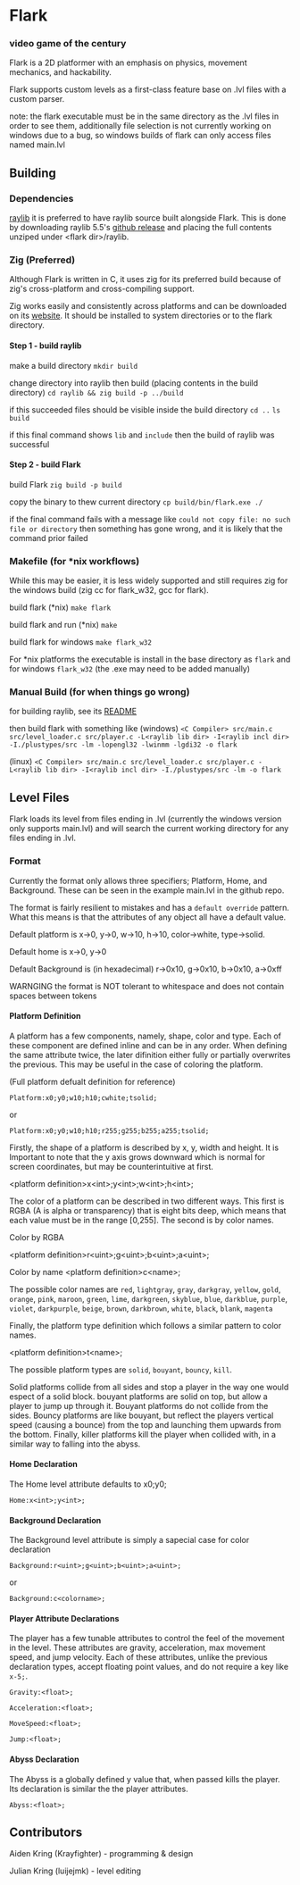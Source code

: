 
# Flark

### video game of the century

Flark is a 2D platformer with an emphasis on physics,
movement mechanics, and hackability.

Flark supports custom levels as a first-class feature
base on .lvl files with a custom parser.

note: the flark executable must be in the same directory
as the .lvl files in order to see them, additionally
file selection is not currently working on windows due
to a bug, so windows builds of flark can only access files
named main.lvl

## Building

### Dependencies

[raylib](https://www.raylib.com/)
it is preferred to have raylib source built alongside
Flark. This is done by downloading raylib 5.5's [github release](https://github.com/raysan5/raylib/archive/refs/tags/5.5.zip)
and placing the full contents unziped under \<flark dir\>/raylib.


### Zig (Preferred)

Although Flark is written in C, it uses zig for its preferred
build because of zig's cross-platform and cross-compiling support.

Zig works easily and consistently across platforms and can be downloaded 
on its [website](https://ziglang.org/download/). It should be installed to
system directories or to the flark directory.

#### Step 1 - build raylib

make a build directory
```mkdir build```

change directory into raylib then build (placing contents in the build directory)
```cd raylib && zig build -p ../build```

if this succeeded files should be visible inside the build directory
```cd ..```
```ls build```

if this final command shows ```lib``` and ```include``` then the build of raylib was successful

#### Step 2 - build Flark

build Flark
```zig build -p build```

copy the binary to thew current directory
```cp build/bin/flark.exe ./```

if the final command fails with a message like ```could not copy file: no such file or directory```
then something has gone wrong, and it is likely that the command prior failed

### Makefile (for *nix workflows)

While this may be easier, it is less widely supported and
still requires zig for the windows build (zig cc for flark_w32, gcc for flark).

build flark (*nix)
```make flark```

build flark and run (*nix)
```make```

build flark for windows
```make flark_w32```

For *nix platforms the executable is install in the base directory
as ```flark``` and for windows ```flark_w32``` (the .exe may need to be added manually)


### Manual Build (for when things go wrong)

for building raylib, see its [README](https://github.com/raysan5/raylib)

then build flark with something like (windows)
```<C Compiler> src/main.c src/level_loader.c src/player.c -L<raylib lib dir> -I<raylib incl dir> -I./plustypes/src -lm -lopengl32 -lwinmm -lgdi32 -o flark```

(linux)
```<C Compiler> src/main.c src/level_loader.c src/player.c -L<raylib lib dir> -I<raylib incl dir> -I./plustypes/src -lm -o flark```

## Level Files

Flark loads its level from files ending in .lvl (currently the windows version only supports main.lvl)
and will search the current working directory for any files ending
in .lvl.


### Format

Currently the format only allows three specifiers; Platform, Home, and Background.
These can be seen in the example main.lvl in the github repo.

The format is fairly resilient to mistakes and has a `default override` pattern.
What this means is that the attributes of any object all have a default value.

Default platform is x->0, y->0, w->10, h->10, color->white, type->solid.

Default home is x->0, y->0

Default Background is (in hexadecimal) r->0x10, g->0x10, b->0x10, a->0xff

WARNGING the format is NOT tolerant to whitespace and does not contain spaces between tokens


#### Platform Definition

A platform has a few components, namely, shape, color and type. Each
of these component are defined inline and can be in any order. When
defining the same attribute twice, the later difinition either fully
or partially overwrites the previous. This may be useful in the case
of coloring the platform.

(Full platform defualt definition for reference)

```Platform:x0;y0;w10;h10;cwhite;tsolid;```

or

```Platform:x0;y0;w10;h10;r255;g255;b255;a255;tsolid;```


Firstly, the shape of a platform is described by x, y, width and height. It is
Important to note that the y axis grows downward which is normal for screen
coordinates, but may be counterintuitive at first.

\<platform definition\>x\<int\>;y\<int\>;w\<int\>;h\<int\>;

The color of a platform can be described in two different ways. This first
is RGBA (A is alpha or transparency) that is eight bits deep, which means
that each value must be in the range [0,255]. The second is by color names.

Color by RGBA

\<platform definition\>r\<uint\>;g\<uint\>;b\<uint\>;a\<uint\>;

Color by name
\<platform definition\>c\<name\>;

The possible color names are
`red`, `lightgray`, `gray`, `darkgray`, `yellow`, `gold`,
`orange`, `pink`, `maroon`, `green`, `lime`, `darkgreen`,
`skyblue`, `blue`, `darkblue`, `purple`, `violet`, `darkpurple`,
`beige`, `brown`, `darkbrown`, `white`, `black`, `blank`, `magenta`

Finally, the platform type definition which follows a similar pattern
to color names.

\<platform definition\>t\<name\>;

The possible platform types are `solid`, `bouyant`, `bouncy`, `kill`.

Solid platforms collide from all sides and stop a player in the way
one would espect of a solid block. bouyant platforms are solid on top,
but allow a player to jump up through it. Bouyant platforms do not collide
from the sides. Bouncy platforms are like bouyant, but reflect the players
vertical speed (causing a bounce) from the top and launching them upwards
from the bottom. Finally, killer platforms kill the player when collided with,
in a similar way to falling into the abyss.

#### Home Declaration

The Home level attribute defaults to x0;y0;

```Home:x<int>;y<int>;```

#### Background Declaration

The Background level attribute is simply a sapecial case for
color declaration

```Background:r<uint>;g<uint>;b<uint>;a<uint>;```

or

```Background:c<colorname>;```


#### Player Attribute Declarations

The player has a few tunable attributes to control the feel of
the movement in the level. These attributes are gravity, acceleration,
max movement speed, and jump velocity. Each of these attributes, unlike
the previous declaration types, accept floating point values, and do
not require a key like `x-5;`.

```Gravity:<float>;```

```Acceleration:<float>;```

```MoveSpeed:<float>;```

```Jump:<float>;```


#### Abyss Declaration

The Abyss is a globally defined y value that, when passed
kills the player. Its declaration is similar the the player
attributes.

```Abyss:<float>;```



## Contributors

Aiden Kring (Krayfighter)  - programming & design

Julian Kring (luijejmk) - level editing



